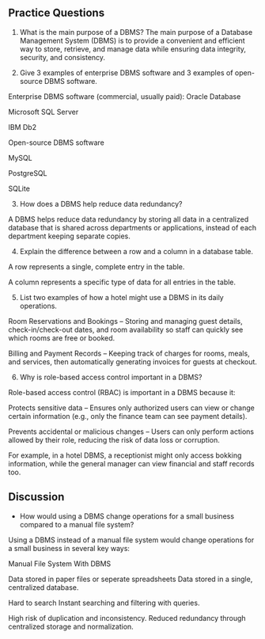 ## Practice Questions

1. What is the main purpose of a DBMS?
The main purpose of a Database Management System (DBMS) is to provide a convenient and efficient way to store, retrieve, 
and manage data while ensuring data integrity, security, and consistency.

2. Give 3 examples of enterprise DBMS software and 3 examples of open-source DBMS software.

Enterprise DBMS software (commercial, usually paid):
Oracle Database

Microsoft SQL Server

IBM Db2

Open-source DBMS software

MySQL

PostgreSQL

SQLite


3. How does a DBMS help reduce data redundancy?

A DBMS helps reduce data redundancy by storing all data in a centralized database that is shared across departments or applications, 
instead of each department keeping separate copies.

4. Explain the difference between a row and a column in a database table.

A row represents a single, complete entry in the table.

A column represents a specific type of data for all entries in the table.

5. List two examples of how a hotel might use a DBMS in its daily operations.

Room Reservations and Bookings – Storing and managing guest details, check-in/check-out dates, 
and room availability so staff can quickly see which rooms are free or booked.

Billing and Payment Records – Keeping track of charges for rooms, meals, and services, 
then automatically generating invoices for guests at checkout.

6. Why is role-based access control important in a DBMS?

Role-based access control (RBAC) is important in a DBMS because it:

Protects sensitive data – Ensures only authorized users can view or change certain information (e.g., only the finance team can see payment details).

Prevents accidental or malicious changes – Users can only perform actions allowed by their role, reducing the risk of data loss or corruption.

For example, in a hotel DBMS, a receptionist might only access bokking information, while the general manager can view financial and staff records too.

## Discussion
- How would using a DBMS change operations for a small business compared to a manual file system?

Using a DBMS instead of a manual file system would change operations for a small business in several key ways:

Manual File System                                                                      	With DBMS

Data stored in paper files or seperate spreadsheets                                         Data stored in a single, centralized database.

Hard to search                                                                              Instant searching and filtering with queries.

High risk of duplication and inconsistency.                                                 Reduced redundancy through centralized storage and normalization.